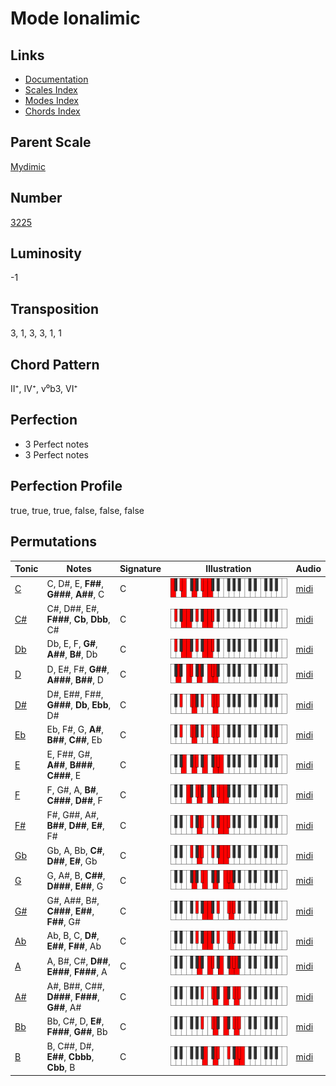 # Mode Ionalimic

## Links

- [Documentation](README.md)
- [Scales Index](Scales.md)
- [Modes Index](Modes.md)
- [Chords Index](Chords.md)

## Parent Scale

[Mydimic](ScaleMydimic.md)

## Number

[3225](https://ianring.com/musictheory/scales/3225)

## Luminosity

-1

## Transposition

3, 1, 3, 3, 1, 1

## Chord Pattern

II⁺, IV⁺, v⁰b3, VI⁺

## Perfection

- 3 Perfect notes
- 3 Perfect notes

## Perfection Profile

true, true, true, false, false, false

## Permutations

| Tonic | Notes | Signature | Illustration | Audio |
|-------|-------|-----------|--------------|-------|
| [C](ModeCNaturalIonalimic.md) | C, D#, E, **F##**, **G###**, **A##**, C | C | ![CNaturalIonalimic](ModeCNaturalIonalimic.png) | [midi](https://github.com/edipermadi/music/blob/main/docs/ModeCNaturalIonalimic.mid?raw=true) |
| [C#](ModeCSharpIonalimic.md) | C#, D##, E#, **F###**, **Cb**, **Dbb**, C# | C | ![CSharpIonalimic](ModeCSharpIonalimic.png) | [midi](https://github.com/edipermadi/music/blob/main/docs/ModeCSharpIonalimic.mid?raw=true) |
| [Db](ModeDFlatIonalimic.md) | Db, E, F, **G#**, **A##**, **B#**, Db | C | ![DFlatIonalimic](ModeDFlatIonalimic.png) | [midi](https://github.com/edipermadi/music/blob/main/docs/ModeDFlatIonalimic.mid?raw=true) |
| [D](ModeDNaturalIonalimic.md) | D, E#, F#, **G##**, **A###**, **B##**, D | C | ![DNaturalIonalimic](ModeDNaturalIonalimic.png) | [midi](https://github.com/edipermadi/music/blob/main/docs/ModeDNaturalIonalimic.mid?raw=true) |
| [D#](ModeDSharpIonalimic.md) | D#, E##, F##, **G###**, **Db**, **Ebb**, D# | C | ![DSharpIonalimic](ModeDSharpIonalimic.png) | [midi](https://github.com/edipermadi/music/blob/main/docs/ModeDSharpIonalimic.mid?raw=true) |
| [Eb](ModeEFlatIonalimic.md) | Eb, F#, G, **A#**, **B##**, **C##**, Eb | C | ![EFlatIonalimic](ModeEFlatIonalimic.png) | [midi](https://github.com/edipermadi/music/blob/main/docs/ModeEFlatIonalimic.mid?raw=true) |
| [E](ModeENaturalIonalimic.md) | E, F##, G#, **A##**, **B###**, **C###**, E | C | ![ENaturalIonalimic](ModeENaturalIonalimic.png) | [midi](https://github.com/edipermadi/music/blob/main/docs/ModeENaturalIonalimic.mid?raw=true) |
| [F](ModeFNaturalIonalimic.md) | F, G#, A, **B#**, **C###**, **D##**, F | C | ![FNaturalIonalimic](ModeFNaturalIonalimic.png) | [midi](https://github.com/edipermadi/music/blob/main/docs/ModeFNaturalIonalimic.mid?raw=true) |
| [F#](ModeFSharpIonalimic.md) | F#, G##, A#, **B##**, **D##**, **E#**, F# | C | ![FSharpIonalimic](ModeFSharpIonalimic.png) | [midi](https://github.com/edipermadi/music/blob/main/docs/ModeFSharpIonalimic.mid?raw=true) |
| [Gb](ModeGFlatIonalimic.md) | Gb, A, Bb, **C#**, **D##**, **E#**, Gb | C | ![GFlatIonalimic](ModeGFlatIonalimic.png) | [midi](https://github.com/edipermadi/music/blob/main/docs/ModeGFlatIonalimic.mid?raw=true) |
| [G](ModeGNaturalIonalimic.md) | G, A#, B, **C##**, **D###**, **E##**, G | C | ![GNaturalIonalimic](ModeGNaturalIonalimic.png) | [midi](https://github.com/edipermadi/music/blob/main/docs/ModeGNaturalIonalimic.mid?raw=true) |
| [G#](ModeGSharpIonalimic.md) | G#, A##, B#, **C###**, **E##**, **F##**, G# | C | ![GSharpIonalimic](ModeGSharpIonalimic.png) | [midi](https://github.com/edipermadi/music/blob/main/docs/ModeGSharpIonalimic.mid?raw=true) |
| [Ab](ModeAFlatIonalimic.md) | Ab, B, C, **D#**, **E##**, **F##**, Ab | C | ![AFlatIonalimic](ModeAFlatIonalimic.png) | [midi](https://github.com/edipermadi/music/blob/main/docs/ModeAFlatIonalimic.mid?raw=true) |
| [A](ModeANaturalIonalimic.md) | A, B#, C#, **D##**, **E###**, **F###**, A | C | ![ANaturalIonalimic](ModeANaturalIonalimic.png) | [midi](https://github.com/edipermadi/music/blob/main/docs/ModeANaturalIonalimic.mid?raw=true) |
| [A#](ModeASharpIonalimic.md) | A#, B##, C##, **D###**, **F###**, **G##**, A# | C | ![ASharpIonalimic](ModeASharpIonalimic.png) | [midi](https://github.com/edipermadi/music/blob/main/docs/ModeASharpIonalimic.mid?raw=true) |
| [Bb](ModeBFlatIonalimic.md) | Bb, C#, D, **E#**, **F###**, **G##**, Bb | C | ![BFlatIonalimic](ModeBFlatIonalimic.png) | [midi](https://github.com/edipermadi/music/blob/main/docs/ModeBFlatIonalimic.mid?raw=true) |
| [B](ModeBNaturalIonalimic.md) | B, C##, D#, **E##**, **Cbbb**, **Cbb**, B | C | ![BNaturalIonalimic](ModeBNaturalIonalimic.png) | [midi](https://github.com/edipermadi/music/blob/main/docs/ModeBNaturalIonalimic.mid?raw=true) |
